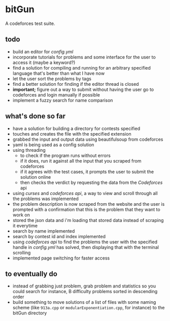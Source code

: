 #  bitGun
A codeforces test suite.   
## todo
- build an editor for _config.yml_
- incorporate tutorials for problems and some interface for the user to access it (maybe a keyword?)
- find a solution for compiling and running for an arbitrary specified language that's better than what I have now
- let the user sort the problems by tags
- find a better solution for finding if the editor thread is closed
- **important;** figure out a way to submit without having the user go to codeforces and login manually if possible
- implement a fuzzy search for name comparison

## what's done so far
- have a solution for building a directory for contests specified
- touches and creates the file with the specified extension
- grabbed the input and output data using beautifulsoup from codeforces
- yaml is being used as a config solution
- using threading
    - to check if the program runs without errors
    - if it does, run it against all the input that you scraped from codeforces
    - if it agrees with the test cases, it prompts the user to submit the solution online
    - then checks the verdict by requesting the data from the _Codeforces_ api
- using _curses_ and _codeforces api_, a way to view and scroll through all the problems was implemented
- the problem description is now scraped from the website and the user is prompted with a confirmation that this is the problem that they want to work on
- stored the json data and i'm loading that stored data instead of scraping it everytime
- search by name implemented
- search by contest id and index implemented
- using _codeforces api_ to find the problems the user with the specified handle in _config.yml_ has solved, then displaying that with the terminal scrolling
- implemented page switching for faster access

## to eventually do
- instead of grabbing just problem, grab problem and statistics so you could search for instance, B difficulty problems sorted in descending order
- build something to move solutions of a list of files with some naming scheme (like `913a.cpp` or `modularExponentiation.cpp`, for instance) to the bitGun directory
